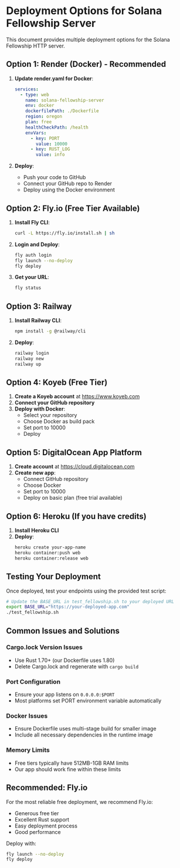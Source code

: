 # Deployment Options for Solana Fellowship Server

This document provides multiple deployment options for the Solana Fellowship HTTP server.

## Option 1: Render (Docker) - Recommended

1. **Update render.yaml for Docker**:
   ```yaml
   services:
     - type: web
       name: solana-fellowship-server
       env: docker
       dockerfilePath: ./Dockerfile
       region: oregon
       plan: free
       healthCheckPath: /health
       envVars:
         - key: PORT
           value: 10000
         - key: RUST_LOG
           value: info
   ```

2. **Deploy**:
   - Push your code to GitHub
   - Connect your GitHub repo to Render
   - Deploy using the Docker environment

## Option 2: Fly.io (Free Tier Available)

1. **Install Fly CLI**:
   ```bash
   curl -L https://fly.io/install.sh | sh
   ```

2. **Login and Deploy**:
   ```bash
   fly auth login
   fly launch --no-deploy
   fly deploy
   ```

3. **Get your URL**:
   ```bash
   fly status
   ```

## Option 3: Railway

1. **Install Railway CLI**:
   ```bash
   npm install -g @railway/cli
   ```

2. **Deploy**:
   ```bash
   railway login
   railway new
   railway up
   ```

## Option 4: Koyeb (Free Tier)

1. **Create a Koyeb account** at https://www.koyeb.com
2. **Connect your GitHub repository**
3. **Deploy with Docker**:
   - Select your repository
   - Choose Docker as build pack
   - Set port to 10000
   - Deploy

## Option 5: DigitalOcean App Platform

1. **Create account** at https://cloud.digitalocean.com
2. **Create new app**:
   - Connect GitHub repository
   - Choose Docker
   - Set port to 10000
   - Deploy on basic plan (free trial available)

## Option 6: Heroku (If you have credits)

1. **Install Heroku CLI**
2. **Deploy**:
   ```bash
   heroku create your-app-name
   heroku container:push web
   heroku container:release web
   ```

## Testing Your Deployment

Once deployed, test your endpoints using the provided test script:

```bash
# Update the BASE_URL in test_fellowship.sh to your deployed URL
export BASE_URL="https://your-deployed-app.com"
./test_fellowship.sh
```

## Common Issues and Solutions

### Cargo.lock Version Issues
- Use Rust 1.70+ (our Dockerfile uses 1.80)
- Delete Cargo.lock and regenerate with `cargo build`

### Port Configuration
- Ensure your app listens on `0.0.0.0:$PORT`
- Most platforms set PORT environment variable automatically

### Docker Issues
- Ensure Dockerfile uses multi-stage build for smaller image
- Include all necessary dependencies in the runtime image

### Memory Limits
- Free tiers typically have 512MB-1GB RAM limits
- Our app should work fine within these limits

## Recommended: Fly.io

For the most reliable free deployment, we recommend Fly.io:
- Generous free tier
- Excellent Rust support
- Easy deployment process
- Good performance

Deploy with:
```bash
fly launch --no-deploy
fly deploy
```
